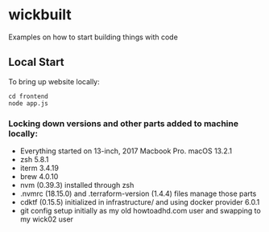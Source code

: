 # wickbuilt
Examples on how to start building things with code

## Local Start

To bring up website locally:

```
cd frontend
node app.js
```

### Locking down versions and other parts added to machine locally:

* Everything started on 13-inch, 2017 Macbook Pro. macOS 13.2.1
* zsh 5.8.1
* iterm 3.4.19
* brew 4.0.10
* nvm (0.39.3) installed through zsh 
* .nvmrc (18.15.0) and .terraform-version (1.4.4) files manage those parts 
* cdktf (0.15.5) initialized in infrastructure/ and using docker provider 6.0.1
* git config setup initially as my old howtoadhd.com user and swapping to my wick02 user
